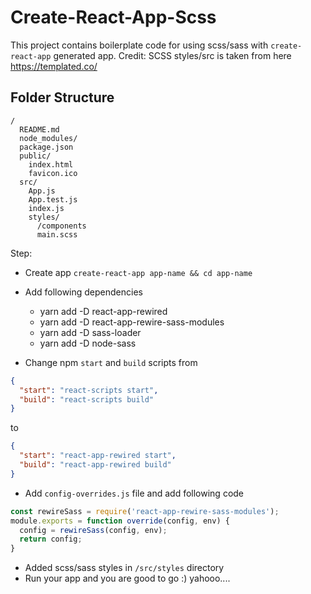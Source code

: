 # Create-React-App-Scss
This project contains boilerplate code for using scss/sass with `create-react-app` generated app.
Credit: SCSS styles/src is taken from here https://templated.co/

## Folder Structure
```
/
  README.md
  node_modules/
  package.json
  public/
    index.html
    favicon.ico
  src/
    App.js
    App.test.js
    index.js
    styles/
      /components
      main.scss
```

Step:

- Create app `create-react-app app-name && cd app-name`
- Add following dependencies
  - yarn add -D react-app-rewired
  - yarn add -D react-app-rewire-sass-modules
  - yarn add -D sass-loader
  - yarn add -D node-sass

- Change npm `start` and `build` scripts from
```json
{
  "start": "react-scripts start",
  "build": "react-scripts build"
}
```
to
```json
{
  "start": "react-app-rewired start",
  "build": "react-app-rewired build"
}
```
- Add `config-overrides.js` file and add following code
```js
const rewireSass = require('react-app-rewire-sass-modules');
module.exports = function override(config, env) {
  config = rewireSass(config, env);
  return config;
}
```
- Added scss/sass styles in `/src/styles` directory
- Run your app and you are good to go :) yahooo....